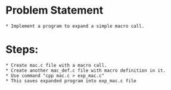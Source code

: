 # Problem Statement
	* Implement a program to expand a simple macro call.

# Steps:
	* Create mac.c file with a macro call.
	* Create another mac_def.c file with macro definition in it.
	* Use command "cpp mac.c > exp_mac.c"
	* This saves expanded program into exp_mac.c file
